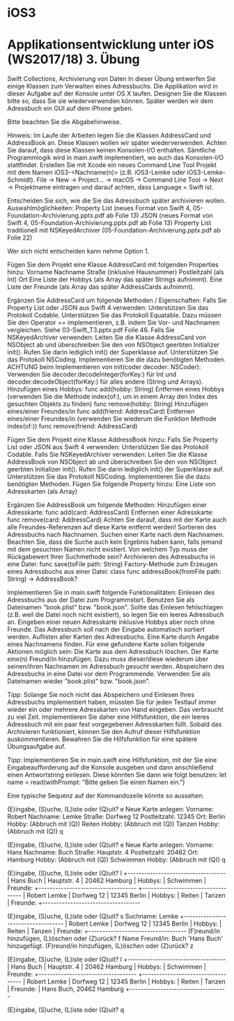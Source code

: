 # iOS3
# Applikationsentwicklung unter iOS (WS2017/18) 3. Übung
Swift Collections, Archivierung von Daten
In dieser Übung entwerfen Sie einige Klassen zum Verwalten eines Adressbuchs. Die Applikation wird in dieser Aufgabe auf der Konsole unter OS X laufen. Designen Sie die Klassen bitte so, dass Sie sie wiederverwenden können. Später werden wir dem Adressbuch ein GUI auf dem iPhone geben.


Bitte beachten Sie die Abgabehinweise.

Hinweis: Im Laufe der Arbeiten legen Sie die Klassen AddressCard und AddressBook an. Diese Klassen wollen wir später wiederverwenden. Achten Sie darauf, dass diese Klassen keinen Konsolen-I/O enthalten. Sämtliche Programmlogik wird in main.swift implementiert, wo auch das Konsolen-I/O stattfindet.
Erstellen Sie mit Xcode ein neues Command Line Tool Projekt mit dem Namen iOS3-<Nachname(n)> (z.B. iOS3-Lemke oder iOS3-Lemke-Schmidt).
File -> New -> Project... -> macOS -> Command Line Tool -> Next -> Projektname eintragen und darauf achten, dass Language = Swift ist. 
 
Entscheiden Sie sich, wie die Sie das Adressbuch später archivieren wollen. Auswahlmöglichkeiten:
Property List (neues Format von Swift 4, 05-Foundation-Archivierung.pptx.pdf ab Folie 13)
JSON (neues Format von Swift 4, 05-Foundation-Archivierung.pptx.pdf ab Folie 13)
Property List traditionell mit NSKeyedArchiver (05-Foundation-Archivierung.pptx.pdf ab Folie 22)
 
Wer sich nicht entscheiden kann nehme Option 1.
 
Fügen Sie dem Projekt eine Klasse AddressCard mit folgenden Properties hinzu:
Vorname
Nachname
Straße (inklusive Hausnummer)
Postleitzahl (als Int)
Ort
Eine Liste der Hobbys (als Array das später Strings aufnimmt).
Eine Liste der Freunde (als Array das später AddressCards aufnimmt).
  
Ergänzen Sie AddressCard um folgende Methoden / Eigenschaften:
Falls Sie Property List oder JSON aus Swift 4 verwenden:
Unterstützen Sie das Protokoll Codable.
Unterstützen Sie das Protokoll Equatable. Dazu müssen Sie den Operator == implementieren, z.B. indem Sie Vor- und Nachnamen vergleichen. Siehe 03-Swift_T3.pptx.pdf Folie 46.
Falls Sie NSKeyedArchiver verwenden:
Leiten Sie die Klasse AddressCard von NSObject ab und überschreiben Sie den von NSObject geerbten Initializer init(). Rufen Sie darin lediglich init() der Superklasse auf.
Unterstützen Sie das Protokoll NSCoding. Implementieren Sie die dazu benötigten Methoden.
ACHTUNG beim Implementieren von init(coder decoder: NSCoder): Verwenden Sie decoder.decodeInteger(forKey:) für Int und decoder.decodeObject(forKey:) für alles andere (String und Arrays).
Hinzufügen eines Hobbys:
func add(hobby: String)
Entfernen eines Hobbys (verwenden Sie die Methode index(of:), um in einem Array den Index des gesuchten Objekts zu finden)
func remove(hobby: String)
Hinzufügen eines/einer Freundes/in
func add(friend: AddressCard)
Entfernen eines/einer Freundes/in (verwenden Sie wiederum die Funktion Methode index(of:))
func remove(friend: AddressCard)
  
Fügen Sie dem Projekt eine Klasse AddressBook hinzu:
Falls Sie Property List oder JSON aus Swift 4 verwenden:
Unterstützen Sie das Protokoll Codable.
Falls Sie NSKeyedArchiver verwenden:
Leiten Sie die Klasse AddressBook von NSObject ab und überschreiben Sie den von NSObject geerbten Initializer init(). Rufen Sie darin lediglich init() der Superklasse auf.
Unterstützen Sie das Protokoll NSCoding. Implementieren Sie die dazu benötigten Methoden.
Fügen Sie folgende Property hinzu:
Eine Liste von Adresskarten (als Array)
  
Ergänzen Sie AddressBook um folgende Methoden:
Hinzufügen einer Adresskarte:
func add(card: AddressCard)
Entfernen einer Adresskarte:
func remove(card: AddressCard)
Achten Sie darauf, dass mit der Karte auch alle Freundes-Referenzen auf diese Karte entfernt werden!
Sortieren des Adressbuchs nach Nachnamen.
Suchen einer Karte nach dem Nachnamen.
Beachten Sie, dass die Suche auch kein Ergebnis haben kann, falls jemand mit dem gesuchten Namen nicht existiert. Von welchem Typ muss der Rückgabewert Ihrer Suchmethode sein?
Archivieren des Adressbuchs in eine Datei:
func save(toFile path: String)
Factory-Methode zum Erzeugen eines Adressbuchs aus einer Datei:
class func addressBook(fromFile path: String) -> AddressBook?
  
Implementieren Sie in main.swift folgende Funktionalitäten:
Einlesen des Adressbuchs aus der Datei zum Programmstart. Benutzen Sie als Dateinamen "book.plist" bzw. "book.json".
Sollte das Einlesen fehlschlagen (z.B. weil die Datei noch nicht existiert), so legen Sie ein leeres Adressbuch an.
Eingeben einer neuen Adresskarte inklusive Hobbys aber noch ohne Freunde. Das Adressbuch soll nach der Eingabe automatisch sortiert werden.
Auflisten aller Karten des Adressbuchs.
Eine Karte durch Angabe eines Nachnamens finden. Für eine gefundene Karte sollen folgende Aktionen möglich sein:
Die Karte aus dem Adressbuch löschen.
Der Karte eine(n) Freund/in hinzufügen. Dazu muss dieser/diese wiederum über seinen/ihren Nachnamen im Adressbuch gesucht werden.
Abspeichern des Adressbuchs in eine Datei vor dem Programmende. Verwenden Sie als Dateinamen wieder "book.plist" bzw. "book.json".

Tipp: Solange Sie noch nicht das Abspeichern und Einlesen Ihres Adressbuchs implementiert haben, müssten Sie für jeden Testlauf immer wieder ein oder mehrere Adresskarten von Hand eingeben. Das verbraucht zu viel Zeit. Implementieren Sie daher eine Hilfsfunktion, die ein leeres Adressbuch mit ein paar fest vorgegebenen Adresskarten füllt. Sobald das Archivieren funktioniert, können Sie den Aufruf dieser Hilfsfunktion auskommentieren. Bewahren Sie die Hilfsfunktion für eine spätere Übungsaufgabe auf.

Tipp: Implementieren Sie in main.swift eine Hilfsfunktion, mit der Sie eine Eingabeaufforderung auf die Konsole ausgeben und dann anschließend einen Antwortstring einlesen. Diese könnten Sie dann wie folgt benutzen:
let name = read(withPrompt: "Bitte geben Sie einen Namen ein.") 


Eine typische Sequenz auf der Kommandozeile könnte so aussehen:

(E)ingabe, (S)uche, (L)iste oder (Q)uit? e
Neue Karte anlegen:
Vorname: Robert
Nachname: Lemke
Straße: Dorfweg 12
Postleitzahl: 12345
Ort: Berlin
Hobby: (Abbruch mit (Q)) Reiten
Hobby: (Abbruch mit (Q)) Tanzen
Hobby: (Abbruch mit (Q)) q

(E)ingabe, (S)uche, (L)iste oder (Q)uit? e
Neue Karte anlegen:
Vorname: Hans
Nachname: Buch
Straße: Hauptstr. 4
Postleitzahl: 20462
Ort: Hamburg
Hobby: (Abbruch mit (Q)) Schwimmen
Hobby: (Abbruch mit (Q)) q

(E)ingabe, (S)uche, (L)iste oder (Q)uit? l
+-----------------------------------
| Hans Buch
| Hauptstr. 4
| 20462 Hamburg
| Hobbys:
|   Schwimmen
| Freunde:
+-----------------------------------
+-----------------------------------
| Robert Lemke
| Dorfweg 12
| 12345 Berlin
| Hobbys:
|   Reiten
|   Tanzen
| Freunde:
+-----------------------------------

(E)ingabe, (S)uche, (L)iste oder (Q)uit? s
Suchname: Lemke
+-----------------------------------
| Robert Lemke
| Dorfweg 12
| 12345 Berlin
| Hobbys:
|   Reiten
|   Tanzen
| Freunde:
+-----------------------------------
(F)reund/in hinzufügen, (L)öschen oder (Z)urück? f
Name Freund/in: Buch
'Hans Buch' hinzugefügt.
(F)reund/in hinzufügen, (L)öschen oder (Z)urück? z

(E)ingabe, (S)uche, (L)iste oder (Q)uit? l
+-----------------------------------
| Hans Buch
| Hauptstr. 4
| 20462 Hamburg
| Hobbys:
|   Schwimmen
| Freunde:
+-----------------------------------
+-----------------------------------
| Robert Lemke
| Dorfweg 12
| 12345 Berlin
| Hobbys:
|   Reiten
|   Tanzen
| Freunde:
|   Hans Buch, 20462 Hamburg
+-----------------------------------

(E)ingabe, (S)uche, (L)iste oder (Q)uit? q


